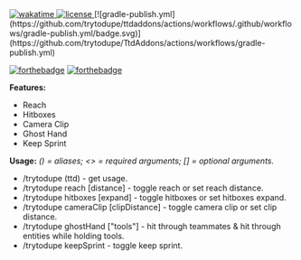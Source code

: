 <!-- wakatime -->
<a href="https://wakatime.com/badge/user/551b81e9-ed7a-4d9c-9225-929c94392679/project/ba09b5bd-4519-418a-be40-d36c95199a11">
<img src="https://wakatime.com/badge/user/551b81e9-ed7a-4d9c-9225-929c94392679/project/ba09b5bd-4519-418a-be40-d36c95199a11.svg" alt="wakatime">
</a>

<!-- license -->
<a href="https://github.com/trytodupe/TtdAddons/blob/master/LICENSE">
<img src="https://img.shields.io/badge/license-CC%20BY--NC%203.0-informational" alt="license">
</a>
[![gradle-publish.yml](https://github.com/trytodupe/ttdaddons/actions/workflows/.github/workflows/gradle-publish.yml/badge.svg)](https://github.com/trytodupe/TtdAddons/actions/workflows/gradle-publish.yml)

[![forthebadge](https://forthebadge.com/images/badges/0-percent-optimized.svg)](https://forthebadge.com)
[![forthebadge](https://forthebadge.com/images/badges/ctrl-c-ctrl-v.svg)](https://forthebadge.com)

**Features:**
* Reach
* Hitboxes
* Camera Clip
* Ghost Hand
* Keep Sprint

**Usage:**
_() = aliases; <> = required arguments; [] = optional arguments._
* /trytodupe (ttd) - get usage.
* /trytodupe reach [distance] - toggle reach or set reach distance.
* /trytodupe hitboxes [expand] - toggle hitboxes or set hitboxes expand.
* /trytodupe cameraClip [clipDistance] - toggle camera clip or set clip distance.
* /trytodupe ghostHand [\"tools\"] - hit through teammates & hit through entities while holding tools.
* /trytodupe keepSprint - toggle keep sprint.
